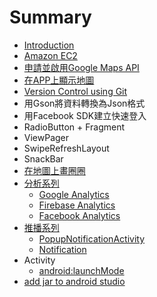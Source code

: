 # Summary

* [Introduction](README.md)
* [Amazon EC2](amazon_ec2.md)
* [申請並啟用Google Maps API](apply_google_api_key.md)
* [在APP上顯示地圖](using_google_maps_api_to_show_map.md)
* [Version Control using Git](version_control_using_git.md)
* 用Gson將資料轉換為Json格式
* 用Facebook SDK建立快速登入
* RadioButton + Fragment
* ViewPager
* SwipeRefreshLayout
* SnackBar
* [在地圖上畫圈圈](zai_di_tu_shang_hua_quan_quan.md)
* [分析系列](分析系列.md)
    * [Google Analytics](google-analytics.md)
    * [Firebase Analytics](firebase-analytics.md)
    * [Facebook Analytics](facebook-analytics.md)
* [推播系列](推播系列.md)
    * [PopupNotificationActivity](popupnotificationactivity.md)
    * [Notification](notification.md)
* Activity
    * [android:launchMode](androidlaunchmode.md)
* [add jar to android studio](add-jar-to-android-studio.md)

